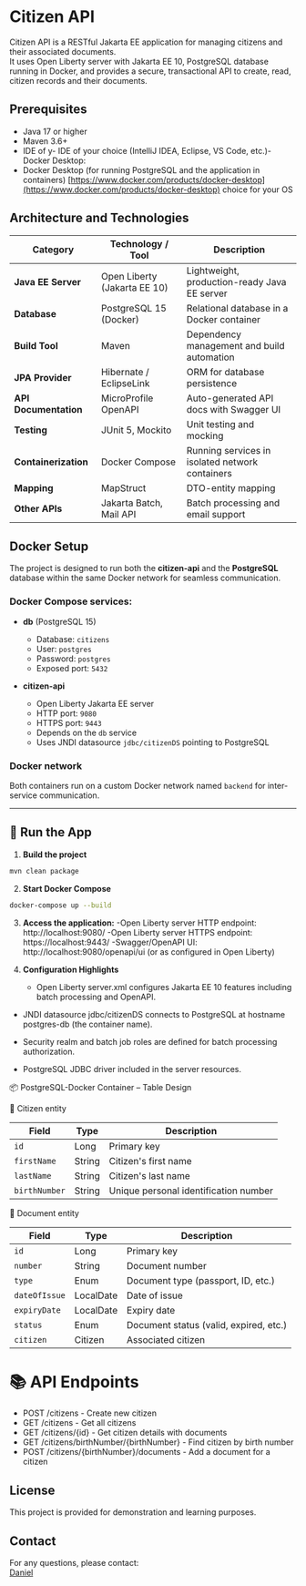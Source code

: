 # Citizen API

Citizen API is a RESTful Jakarta EE application for managing citizens and their associated documents.  
It uses Open Liberty server with Jakarta EE 10, PostgreSQL database running in Docker, and provides a secure,
transactional API to create, read, citizen records and their documents.

## Prerequisites

- Java 17 or higher
- Maven 3.6+
- IDE of y- IDE of your choice (IntelliJ IDEA, Eclipse, VS Code, etc.)- Docker Desktop:
- Docker Desktop (for running PostgreSQL and the application in containers)
  [https://www.docker.com/products/docker-desktop](https://www.docker.com/products/docker-desktop)  choice for your OS

## Architecture and Technologies

| Category              | Technology / Tool            | Description                                     |
|-----------------------|------------------------------|-------------------------------------------------|
| **Java EE Server**    | Open Liberty (Jakarta EE 10) | Lightweight, production-ready Java EE server    |
| **Database**          | PostgreSQL 15 (Docker)       | Relational database in a Docker container       |
| **Build Tool**        | Maven                        | Dependency management and build automation      |
| **JPA Provider**      | Hibernate / EclipseLink      | ORM for database persistence                    |
| **API Documentation** | MicroProfile OpenAPI         | Auto-generated API docs with Swagger UI         |
| **Testing**           | JUnit 5, Mockito             | Unit testing and mocking                        |
| **Containerization**  | Docker Compose               | Running services in isolated network containers |
| **Mapping**           | MapStruct                    | DTO-entity mapping                              |
| **Other APIs**        | Jakarta Batch, Mail API      | Batch processing and email support              |

## Docker Setup

The project is designed to run both the **citizen-api** and the **PostgreSQL** database within the same Docker network
for seamless communication.

### Docker Compose services:

- **db** (PostgreSQL 15)
    - Database: `citizens`
    - User: `postgres`
    - Password: `postgres`
    - Exposed port: `5432`

- **citizen-api**
    - Open Liberty Jakarta EE server
    - HTTP port: `9080`
    - HTTPS port: `9443`
    - Depends on the `db` service
    - Uses JNDI datasource `jdbc/citizenDS` pointing to PostgreSQL

### Docker network

Both containers run on a custom Docker network named `backend` for inter-service communication.

---

## 🔨 Run the App

1. **Build the project**

```bash
mvn clean package
```

2. **Start Docker Compose**

```bash 
docker-compose up --build
```

3. **Access the application:**
   -Open Liberty server HTTP endpoint: http://localhost:9080/
   -Open Liberty server HTTPS endpoint: https://localhost:9443/
   -Swagger/OpenAPI UI: http://localhost:9080/openapi/ui (or as configured in Open Liberty)

4. **Configuration Highlights**
    - Open Liberty server.xml configures Jakarta EE 10 features including batch processing and OpenAPI.

- JNDI datasource jdbc/citizenDS connects to PostgreSQL at hostname postgres-db (the container name).

- Security realm and batch job roles are defined for batch processing authorization.

- PostgreSQL JDBC driver included in the server resources.

📦 PostgreSQL-Docker Container – Table Design

🧾 Citizen entity

| Field         | Type   | Description                           |
|---------------|--------|---------------------------------------|
| `id`          | Long   | Primary key                           |
| `firstName`   | String | Citizen's first name                  |
| `lastName`    | String | Citizen's last name                   |
| `birthNumber` | String | Unique personal identification number |

🧾 Document entity

| Field         | Type      | Description                            |
|---------------|-----------|----------------------------------------|
| `id`          | Long      | Primary key                            |
| `number`      | String    | Document number                        |
| `type`        | Enum      | Document type (passport, ID, etc.)     |
| `dateOfIssue` | LocalDate | Date of issue                          |
| `expiryDate`  | LocalDate | Expiry date                            |
| `status`      | Enum      | Document status (valid, expired, etc.) |
| `citizen`     | Citizen   | Associated citizen                     |

# 📚 API Endpoints

- POST /citizens - Create new citizen
- GET /citizens - Get all citizens
- GET /citizens/{id} - Get citizen details with documents
- GET /citizens/birthNumber/{birthNumber} - Find citizen by birth number
- POST /citizens/{birthNumber}/documents - Add a document for a citizen

## License

This project is provided for demonstration and learning purposes.

## Contact

For any questions, please contact:  
[Daniel](mailto:electronic.san@gmail.com)

